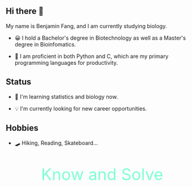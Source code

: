 ## Hi there 👋

My name is Benjamin Fang, and I am currently studying biology.

* 😀 I hold a Bachelor's degree in Biotechnology as well as a Master's degree in Bioinfomatics.

* 🔧 I am proficient in both Python and C, which are my primary programming languages for productivity.


## Status

* 📝 I'm learning statistics and biology now. 

* 💡 I'm currently looking for new career opportunities.


## Hobbies

* 🛹 Hiking, Reading, Skateboard...

<p style="font-size: 3em; color: aquamarine; text-align: center;">Know and Solve</p>
